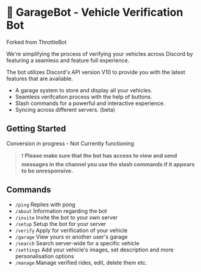
# 🤖 GarageBot - Vehicle Verification Bot
Forked from ThrottleBot

We're simplifying the process of verifying your vehicles across Discord by featuring a seamless and feature full experience.

The bot utilizes Discord's API version V10 to provide you with the latest features that are available.

+ A garage system to store and display all your vehicles.
+ Seamless verifcation process with the help of buttons.
+ Slash commands for a powerful and interactive experience.
+ Syncing across different servers. (beta)


## Getting Started
Conversion in progress - Not Currently functioning

> :exclamation:  **Please make sure that the bot has access to view and send messages in the channel you use the slash commands if it appears to be unresponsive.**

## Commands
- `/ping` Replies with pong
- `/about` Information regarding the bot
- `/invite` Invite the bot to your own server
- `/setup` Setup the bot for your server
- `/verify` Apply for verification of your vehicle
- `/garage` View yours or another user's garage
- `/search` Search server-wide for a specific vehicle
- `/settings` Add your vehicle's images, set description and more personalisation options
- `/manage` Manage verified rides, edit, delete them etc.



